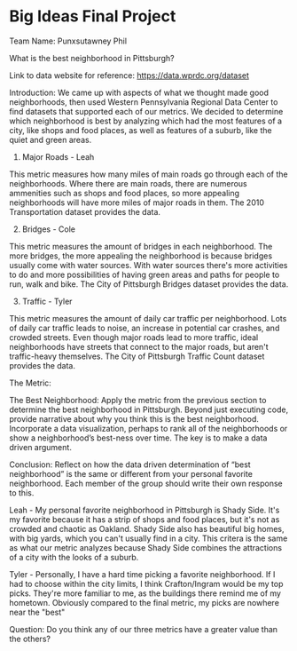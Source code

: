 # Big Ideas Final Project

Team Name: Punxsutawney Phil

What is the best neighborhood in Pittsburgh?

Link to data website for reference: https://data.wprdc.org/dataset

Introduction:
We came up with aspects of what we thought made good neighborhoods, then used Western Pennsylvania Regional Data Center to find datasets that supported each of our metrics. We decided to determine which neighborhood is best by analyzing which had the most features of a city, like shops and food places, as well as features of a suburb, like the quiet and green areas.

1. Major Roads - Leah

This metric measures how many miles of main roads go through each of the neighborhoods. Where there are main roads, there are numerous ammenities such as shops and food places, so more appealing neighborhoods will have more miles of major roads in them. The 2010 Transportation dataset provides the data.

2. Bridges - Cole

This metric measures the amount of bridges in each neighborhood. The more bridges, the more appealing the neighborhood is because bridges usually come with water sources. With water sources there's more activities to do and more possibilities of having green areas and paths for people to run, walk and bike. The City of Pittsburgh Bridges dataset provides the data.
  
3. Traffic - Tyler

This metric measures the amount of daily car traffic per neighborhood. Lots of daily car traffic leads to noise, an increase in potential car crashes, and crowded streets. Even though major roads lead to more traffic, ideal neighborhoods have streets that connect to the major roads, but aren't traffic-heavy themselves. The City of Pittsburgh Traffic Count dataset provides the data.

The Metric:

The Best Neighborhood: Apply the metric from the previous section to determine the best neighborhood in Pittsburgh. Beyond just executing code, provide narrative about why you think this is the best neighborhood. Incorporate a data visualization, perhaps to rank all of the neighborhoods or show a neighborhood’s best-ness over time. The key is to make a data driven argument.

Conclusion: Reflect on how the data driven determination of “best neighborhood” is the same or different from your personal favorite neighborhood. Each member of the group should write their own response to this.

Leah - My personal favorite neighborhood in Pittsburgh is Shady Side. It's my favorite because it has a strip of shops and food places, but it's not as crowded and chaotic as Oakland. Shady Side also has beautiful big homes, with big yards, which you can't usually find in a city. This critera is the same as what our metric analyzes because Shady Side combines the attractions of a city with the looks of a suburb.

Tyler - Personally, I have a hard time picking a favorite neighborhood. If I had to choose within the city limits, I think Crafton/Ingram would be my top picks. They're more familiar to me, as the buildings there remind me of my hometown. Obviously compared to the final metric, my picks are nowhere near the "best"

Question: Do you think any of our three metrics have a greater value than the others?
